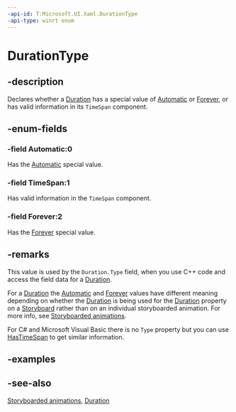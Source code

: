 ```yaml
---
-api-id: T:Microsoft.UI.Xaml.DurationType
-api-type: winrt enum
---
```


<!-- Enumeration syntax
public enum Microsoft.UI.Xaml.DurationType : int
-->

# DurationType

## -description

Declares whether a [Duration](duration.md) has a special value of [Automatic](durationhelper_automatic.md) or [Forever](durationhelper_forever.md), or has valid information in its `TimeSpan` component.

## -enum-fields

### -field Automatic:0

Has the [Automatic](durationhelper_automatic.md) special value.

### -field TimeSpan:1

Has valid information in the `TimeSpan` component.

### -field Forever:2

Has the [Forever](durationhelper_forever.md) special value.

## -remarks

This value is used by the `Duration.Type` field, when you use C++ code and access the field data for a [Duration](duration.md).

For a [Duration](duration.md) the [Automatic](durationhelper_automatic.md) and [Forever](durationhelper_forever.md) values have different meaning depending on whether the [Duration](duration.md) is being used for the [Duration](../microsoft.ui.xaml.media.animation/timeline_duration.md) property on a [Storyboard](visualstate_storyboard.md) rather than on an individual storyboarded animation. For more info, see [Storyboarded animations](/windows/apps/design/motion/storyboarded-animations).

For C# and Microsoft Visual Basic there is no `Type` property but you can use [HasTimeSpan](duration_hastimespan.md) to get similar information.

## -examples

## -see-also

[Storyboarded animations](/windows/apps/design/motion/storyboarded-animations), [Duration](duration.md)
